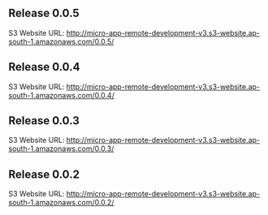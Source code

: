 ## Release 0.0.5
S3 Website URL: http://micro-app-remote-development-v3.s3-website.ap-south-1.amazonaws.com/0.0.5/


## Release 0.0.4
S3 Website URL: http://micro-app-remote-development-v3.s3-website.ap-south-1.amazonaws.com/0.0.4/


## Release 0.0.3
S3 Website URL: http://micro-app-remote-development-v3.s3-website.ap-south-1.amazonaws.com/0.0.3/


## Release 0.0.2
S3 Website URL: http://micro-app-remote-development-v3.s3-website.ap-south-1.amazonaws.com/0.0.2/



